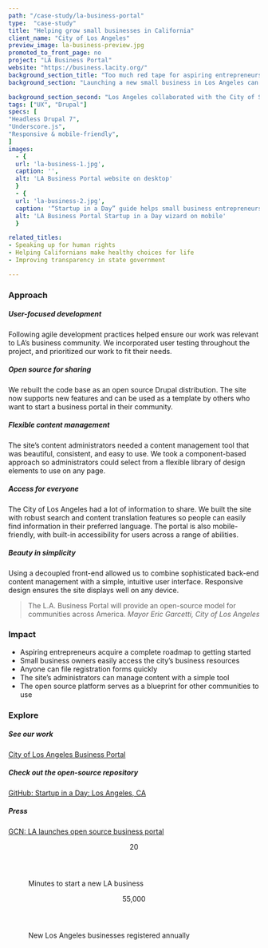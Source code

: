 ```yaml
---
path: "/case-study/la-business-portal"
type:  "case-study"
title: "Helping grow small businesses in California"
client_name: "City of Los Angeles"
preview_image: la-business-preview.jpg
promoted_to_front_page: no
project: "LA Business Portal"
website: "https://business.lacity.org/"
background_section_title: "Too much red tape for aspiring entrepreneurs"
background_section: "Launching a new small business in Los Angeles can be intimidating. There are numerous — sometimes complex — requirements for registering, but also many helpful resources available. The City of Los Angeles wanted to support small business growth by streamlining assistance, resources, and guidance in a one-stop portal." 

background_section_second: "Los Angeles collaborated with the City of San Francisco to model the portal on their successful open source business platform. Los Angeles’ version would be tailored to meet the unique needs of the local business community, and the city sought new features, such as a “Startup in a Day” wizard. CivicActions collaborated with the design firm Tomorrow Partners to develop the site’s Drupal 7 distribution with new features and a component-driven content management system."
tags: ["UX", "Drupal"]
specs: [
"Headless Drupal 7",
"Underscore.js",
"Responsive & mobile-friendly", 
]
images:
  - {
  url: 'la-business-1.jpg', 
  caption: '', 
  alt: 'LA Business Portal website on desktop'
  }
  - {
  url: 'la-business-2.jpg', 
  caption: '“Startup in a Day” guide helps small business entrepreneurs achieve their dreams.', 
  alt: 'LA Business Portal Startup in a Day wizard on mobile'
  }

related_titles:
- Speaking up for human rights
- Helping Californians make healthy choices for life
- Improving transparency in state government

---
```


### Approach

##### User-focused development
Following agile development practices helped ensure our work was relevant to LA’s business community. We incorporated user testing throughout the project, and prioritized our work to fit their needs.  

##### Open source for sharing
We rebuilt the code base as an open source Drupal distribution. The site now supports new features and can be used as a template by others who want to start a business portal in their community. 

##### Flexible content management
The site’s content administrators needed a content management tool that was beautiful, consistent, and easy to use. We took a component-based approach so administrators could select from a flexible library of design elements to use on any page. 

##### Access for everyone
The City of Los Angeles had a lot of information to share. We built the site with robust search and content translation features so people can easily find information in their preferred language. The portal is also mobile-friendly, with built-in accessibility for users across a range of abilities.

##### Beauty in simplicity
Using a decoupled front-end allowed us to combine sophisticated back-end content management with a simple, intuitive user interface. Responsive design ensures the site displays well on any device.

<blockquote>
The L.A. Business Portal will provide an open-source model for communities across America.
<cite> Mayor Eric Garcetti, City of Los Angeles </cite>
</blockquote>

### Impact
* Aspiring entrepreneurs acquire a complete roadmap to getting started
* Small business owners easily access the city’s business resources 
* Anyone can file registration forms quickly
* The site’s administrators can manage content with a simple tool
* The open source platform serves as a blueprint for other communities to use


### Explore
##### See our work
[City of Los Angeles Business Portal](http://business.lacity.org/)  

##### Check out the open-source repository
[GitHub: Startup in a Day: Los Angeles, CA](https://github.com/StartupInADay/Los-Angeles-California)

##### Press
[GCN: LA launches open source business portal](https://gcn.com/articles/2016/09/19/la-business-portal-open-source.aspx)  
 
<figure>
  <div> 
    <header>20</header>
    <p>Minutes to start a new LA business<p>
  </div>
  <div> 
      <header>55,000</header>
      <p>New Los Angeles businesses registered annually<p>
  </div>
</figure>
